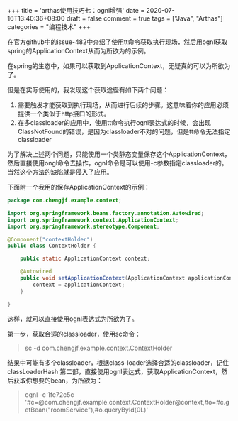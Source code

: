 +++
title = 'arthas使用技巧七：ognl增强'
date = 2020-07-16T13:40:36+08:00
draft = false
comment = true
tags = ["Java", "Arthas"]
categories = "编程技术"
+++

在官方github中的issue-482中介绍了使用tt命令获取执行现场，然后用ognl获取spring的ApplicationContext从而为所欲为的示例。

在spring的生态中，如果可以获取到ApplicationContext，无疑真的可以为所欲为了。

但是在实际使用的，我发现这个获取途径有如下两个问题：

1. 需要触发才能获取到执行现场，从而进行后续的步骤。这意味着你的应用必须提供一个类似于http接口的形式。
2. 在多classloader的应用中，使用tt命令执行ognl表达式的时候，会出现ClassNotFound的错误，是因为classloader不对的问题，但是tt命令无法指定classloader

为了解决上述两个问题，只能使用一个类静态变量保存这个ApplicationContext，然后直接使用ongl命令去操作，ognl命令是可以使用-c参数指定classloader的。当然这个方法的缺陷就是侵入了应用。

下面附一个我用的保存ApplicationContext的示例：

```java
package com.chengjf.example.context;

import org.springframework.beans.factory.annotation.Autowired;
import org.springframework.context.ApplicationContext;
import org.springframework.stereotype.Component;

@Component("contextHolder")
public class ContextHolder {

    public static ApplicationContext context;

    @Autowired
    public void setApplicationContext(ApplicationContext applicationContext) {
        context = applicationContext;
    }

}
```

这样，就可以直接使用ognl表达式为所欲为了。

第一步，获取合适的classloader，使用sc命令：
>   sc -d com.chengjf.example.context.ContextHolder

结果中可能有多个classloader，根据class-loader选择合适的classloader，记住classLoaderHash
第二部，直接使用ognl表达式，获取ApplicationContext，然后获取你想要的bean，为所欲为：

>   ognl -c 1fe72c5c '#c=@com.chengjf.example.context.ContextHolder@context,#o=#c.getBean("roomService"),#o.queryById(0L)'
